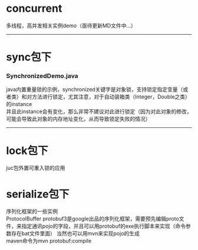 # concurrent
多线程，高并发相关实例demo（亟待更新MD文件中...）  

---

# sync包下  
### SynchronizedDemo.java
java内置重量锁的示例，synchronized关键字是对象锁，支持锁定指定变量（或者类）和对方法进行锁定，尤其注意，对于自动装箱类（Integer，Double之类）的instance  
并且此instance会有变化，那么非常不建议对此进行锁定（因为对此对象的修改，可能会导致此对象的内存地址变化，从而导致锁定失败的情况）  

---

# lock包下
juc包外置可重入锁的应用  

# serialize包下
序列化框架的一些实例  
ProtocolBuffer protobuf3是google出品的序列化框架，需要预先编辑proto文件，来指定通讯pojo的字段，并且可以用protobuf的exe执行脚本来实现（命令参数存在bat文件里面）
当然也可以用mvn来实现pojo的生成    
maven命令为mvn protobuf:compile  
